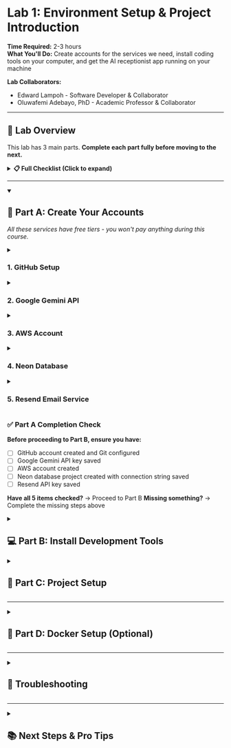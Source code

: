 # Lab 1: Environment Setup & Project Introduction

**Time Required:** 2-3 hours  
**What You'll Do:** Create accounts for the services we need, install coding tools on your computer, and get the AI receptionist app running on your machine

**Lab Collaborators:**
- Edward Lampoh - Software Developer & Collaborator
- Oluwafemi Adebayo, PhD - Academic Professor & Collaborator

---

## 🎯 Lab Overview

This lab has 3 main parts. **Complete each part fully before moving to the next.**

<details>
<summary><strong>📋 Full Checklist (Click to expand)</strong></summary>

### **Part A: Create Your Accounts**
- [ ] Create GitHub account and connect it to Git
- [ ] Sign up for Google Gemini API key
- [ ] Create AWS account (free tier)
- [ ] Sign up for Neon database
- [ ] Sign up for Resend email service

### **Part B: Install Development Tools**
- [ ] Install Node.js and npm
- [ ] Install Python 3.9+
- [ ] Install Git
- [ ] Install VS Code

### **Part C: Project Setup**
- [ ] Fork and clone repository
- [ ] Install dependencies
- [ ] Configure environment variables
- [ ] Run application locally
- [ ] Test complete flow

</details>

---

<details open>
<summary><h2>🔐 Part A: Create Your Accounts</h2></summary>

*All these services have free tiers - you won't pay anything during this course.*

<details>
<summary><h3>1. GitHub Setup</h3></summary>

**Create Account:**
1. Go to [github.com](https://github.com) and click "Sign up"
2. Use your student email if available (gets you free GitHub Pro features!)
3. Choose a professional username (you'll use this publicly)
4. Verify your email address

**Connect Git to GitHub:**

**📺 Watch First:** [Complete Git & GitHub Setup Tutorial](https://youtu.be/AdzKzlp66sQ?si=_B-0h1qM3OIV3bn5) - Follow along with this video for a visual walkthrough.

**Quick Setup Commands:**
```bash
# Tell Git your name (use your real name)
git config --global user.name "Your Full Name"

# Tell Git your email (use the SAME email as your GitHub account)
git config --global user.email "your.email@example.com"
```

**Test Your Connection:**
```bash
# This should show your name and email
git config --global --list
```

**✅ Success Check:** If you see your name and email listed, you're ready to go!

</details>

<details>
<summary><h3>2. Google Gemini API</h3></summary>

**What You Need:**
- A Gmail or Google account (most people already have this!)

**Get Your AI Key:**
1. Search "google gemini api" in your browser
2. Click on the "Google AI Studio" link that appears
3. Sign in with your Google account
4. Click "Get Started"
5. Click "Get a new API key"
6. Follow the instructions to create your key
7. **Copy and save this key somewhere safe**

</details>

<details>
<summary><h3>3. AWS Account</h3></summary>

**Sign Up:**
1. Go to [aws.amazon.com](https://aws.amazon.com)
2. Click "Create a Free Account"
3. You'll need to verify your phone number and add a payment method (but you won't be charged)
4. Choose "Basic Support - Free" when asked

**Note:** We'll only use free services! This is for later when we deploy your app.

</details>

<details>
<summary><h3>4. Neon Database</h3></summary>

**Sign Up:**
1. Go to [neon.tech](https://neon.tech)
2. Click "Sign up with GitHub" (easiest option)
3. Create a new project and name it: "ai-receptionist-lab"
4. **Copy and save the connection string**

</details>

<details>
<summary><h3>5. Resend Email Service</h3></summary>

**Sign Up:**
1. Go to [resend.com](https://resend.com)
2. Sign up for a free account
3. Once logged in, get your API key from the dashboard
4. **Save this key**

</details>

### ✅ Part A Completion Check

**Before proceeding to Part B, ensure you have:**
- [ ] GitHub account created and Git configured
- [ ] Google Gemini API key saved
- [ ] AWS account created
- [ ] Neon database project created with connection string saved
- [ ] Resend API key saved

**Have all 5 items checked?** → Proceed to Part B
**Missing something?** → Complete the missing steps above

</details>

<details>
<summary><h2>💻 Part B: Install Development Tools</h2></summary>

<details>
<summary><h3>1. Node.js Installation</h3></summary>

**All Platforms:**
1. Go to [nodejs.org](https://nodejs.org)
2. Download **LTS version** (v18 or v20)
3. Install with default settings

**Verify:**
```bash
node --version
npm --version
```

</details>

<details>
<summary><h3>2. Python Installation</h3></summary>

**Windows:**
1. Go to [python.org/downloads](https://python.org/downloads)
2. Download Python 3.9 or newer
3. **Check "Add Python to PATH"** during installation

**macOS:**
```bash
brew install python@3.9
```

**Linux (Ubuntu/Debian):**
```bash
sudo apt update
sudo apt install python3 python3-pip python3-venv
```

**Verify:**
```bash
python --version  # or python3 --version
pip --version      # or pip3 --version
```

</details>

<details>
<summary><h3>3. Git Installation</h3></summary>

**Windows:**
1. Download from [git-scm.com](https://git-scm.com)
2. Install with default settings

**macOS:**
```bash
# Git usually comes pre-installed, if not:
brew install git
```

**Linux:**
```bash
sudo apt install git
```

**Verify:**
```bash
git --version
```

</details>

<details>
<summary><h3>4. Code Editor (Recommended)</h3></summary>

**Visual Studio Code:**
1. Download from [code.visualstudio.com](https://code.visualstudio.com)
2. Install helpful extensions:
   - Python
   - JavaScript ES6 code snippets
   - Prettier - Code formatter

</details>

### ✅ Part B Completion Check

**Before proceeding to Part C, ensure you have:**
- [ ] Node.js and npm installed and verified
- [ ] Python 3.9+ installed and verified
- [ ] Git installed and verified
- [ ] VS Code installed with recommended extensions

**Have all 4 items checked?** → Proceed to Part C
**Missing something?** → Complete the missing steps above

</details>

<details>
<summary><h2>🚀 Part C: Project Setup</h2></summary>

<details>
<summary><h3>1. Fork Repository</h3></summary>

**Why Fork?** You need your own copy to make changes throughout the course.

1. Go to: https://github.com/edielam/ai-solutions-lab
2. Click the **"Fork"** button (top-right corner)
3. This creates your personal copy at `https://github.com/YOUR_USERNAME/ai-solutions-lab`

</details>

<details>
<summary><h3>2. Clone Your Fork</h3></summary>

**Important:** Clone YOUR fork, not the original repository!

```bash
# Replace YOUR_USERNAME with your actual GitHub username
git clone https://github.com/YOUR_USERNAME/ai-solutions-lab.git
cd ai-solutions-lab
```

</details>

<details>
<summary><h3>3. Install Dependencies</h3></summary>

**Frontend (Next.js):**
```bash
npm install
```

**Backend (Python):**
*No backend setup needed for Lab 1 - we'll do this in later labs.*

</details>

<details>
<summary><h3>4. Environment Configuration</h3></summary>

Create `.env` file in the root directory:

```env
# Database (from Neon)
DATABASE_URL=your_neon_connection_string_here

# AI API (from Google)
GOOGLE_GENERATIVE_AI_API_KEY=your_gemini_api_key_here

# Email Service (from Resend)
RESEND_API_KEY=your_resend_api_key_here

# App Settings
NEXT_PUBLIC_APP_URL=http://localhost:3000
SECRET_KEY=change_this_to_something_secure
DEBUG=true
```

</details>

<details>
<summary><h3>5. Run the Application</h3></summary>

**Start Frontend:**
```bash
npm run dev
```

**Open Browser:**
Go to [http://localhost:3000](http://localhost:3000)

</details>

<details>
<summary><h3>6. Test the Complete Flow</h3></summary>

1. **Landing Page**: Click "TRY IT FREE - NO SIGNUP"
2. **Business Setup**: 
   - Enter business name and description
   - Choose a brand color
   - Click "Continue to Documents"
3. **Document Upload**: 
   - Skip for now or upload a sample document
   - Click "Continue"
4. **Generated URL**: 
   - Copy your unique chat URL
   - Click "Try Your AI Receptionist"
5. **Chat Interface**: 
   - Test asking questions
   - Try booking an appointment
   - Verify emails are sent (check spam folder)

</details>

### ✅ Part C Completion Check

**Before completing Lab 1, ensure you have:**
- [ ] Forked the repository to your GitHub account
- [ ] Cloned your fork to your computer
- [ ] Installed frontend dependencies
- [ ] Created `.env` file with all API keys
- [ ] Application runs at http://localhost:3000
- [ ] Free trial flow works end-to-end
- [ ] Chat interface responds to messages
- [ ] Appointment booking functions

**Have all 8 items checked?** → Lab 1 Complete! 🎉
**Missing something?** → Complete the missing steps above

</details>

---

<details>
<summary><h2>🐳 Part D: Docker Setup (Optional)</h2></summary>

**Install Docker Desktop:**
1. Go to [docker.com/get-started](https://docker.com/get-started)
2. Download for your OS
3. Install and start Docker Desktop

**Verify:**
```bash
docker --version
docker run hello-world
```

**Note:** We'll use Docker in Lab 5 for containerization

</details>

---

<details>
<summary><h2>🚨 Troubleshooting</h2></summary>

**"npm install" fails:**
- Try deleting `node_modules` and `package-lock.json`, then run `npm install` again

**Python virtual environment issues:**
- Make sure you're in the project directory
- Try `python3 -m venv venv` instead of `python -m venv venv`

**Database connection errors:**
- Verify your Neon connection string is correct
- Make sure there are no extra spaces in `.env` file

**API key not working:**
- Double-check the key is copied correctly

</details>

---

<details>
<summary><h2>📚 Next Steps & Pro Tips</h2></summary>

**Prepare for Lab 2:**
- Keep all your API keys handy
- Familiarize yourself with the chat interface
- Try uploading different business documents
- Think about how the AI decides when to book appointments

**Ready for Lab 2?** You'll integrate real AI capabilities and start tracking performance with MLflow!

**💡 Pro Tips:**
- **Save your API keys securely** - never commit them to Git
- **Use meaningful commit messages** when pushing code
- **Test thoroughly** - the free trial flow is what your users will experience

</details>
